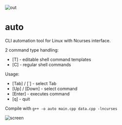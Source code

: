 ![out](https://github.com/user-attachments/assets/fd281b91-7996-4783-9b57-918085ad36d7) 

# auto
CLI automation tool for Linux with Ncurses interface.

2 command type handling:
  - [T] - editable shell command templates
  - [C] - regular shell commands

Usage:
  - [Tab] / [`] - select Tab
  - [Up] / [Down] - select command
  - [Enter] - executes command
  - [q] - quit

Compile with `g++ -o auto main.cpp data.cpp -lncurses`

![screen](https://github.com/user-attachments/assets/ea648359-0e20-4bbb-9d28-a19d20b1d41b)
